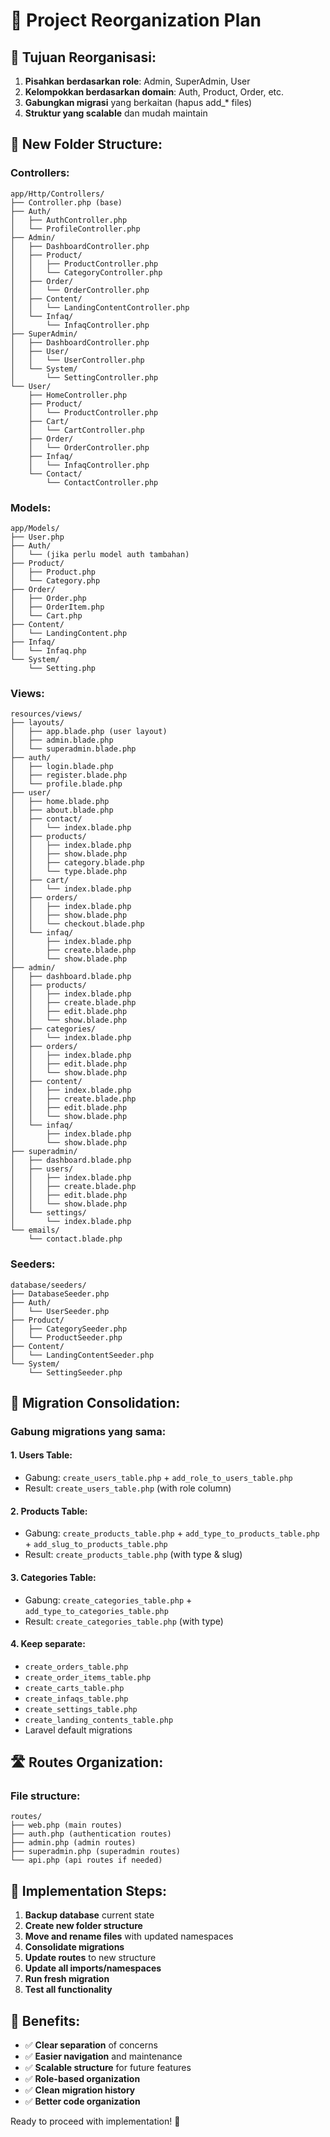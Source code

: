 # 📁 Project Reorganization Plan

## 🎯 Tujuan Reorganisasi:
1. **Pisahkan berdasarkan role**: Admin, SuperAdmin, User
2. **Kelompokkan berdasarkan domain**: Auth, Product, Order, etc.
3. **Gabungkan migrasi** yang berkaitan (hapus add_* files)
4. **Struktur yang scalable** dan mudah maintain

## 📂 New Folder Structure:

### Controllers:
```
app/Http/Controllers/
├── Controller.php (base)
├── Auth/
│   ├── AuthController.php
│   └── ProfileController.php
├── Admin/
│   ├── DashboardController.php
│   ├── Product/
│   │   ├── ProductController.php
│   │   └── CategoryController.php
│   ├── Order/
│   │   └── OrderController.php
│   ├── Content/
│   │   └── LandingContentController.php
│   └── Infaq/
│       └── InfaqController.php
├── SuperAdmin/
│   ├── DashboardController.php
│   ├── User/
│   │   └── UserController.php
│   └── System/
│       └── SettingController.php
└── User/
    ├── HomeController.php
    ├── Product/
    │   └── ProductController.php
    ├── Cart/
    │   └── CartController.php
    ├── Order/
    │   └── OrderController.php
    ├── Infaq/
    │   └── InfaqController.php
    └── Contact/
        └── ContactController.php
```

### Models:
```
app/Models/
├── User.php
├── Auth/
│   └── (jika perlu model auth tambahan)
├── Product/
│   ├── Product.php
│   └── Category.php
├── Order/
│   ├── Order.php
│   ├── OrderItem.php
│   └── Cart.php
├── Content/
│   └── LandingContent.php
├── Infaq/
│   └── Infaq.php
└── System/
    └── Setting.php
```

### Views:
```
resources/views/
├── layouts/
│   ├── app.blade.php (user layout)
│   ├── admin.blade.php
│   └── superadmin.blade.php
├── auth/
│   ├── login.blade.php
│   ├── register.blade.php
│   └── profile.blade.php
├── user/
│   ├── home.blade.php
│   ├── about.blade.php
│   ├── contact/
│   │   └── index.blade.php
│   ├── products/
│   │   ├── index.blade.php
│   │   ├── show.blade.php
│   │   ├── category.blade.php
│   │   └── type.blade.php
│   ├── cart/
│   │   └── index.blade.php
│   ├── orders/
│   │   ├── index.blade.php
│   │   ├── show.blade.php
│   │   └── checkout.blade.php
│   └── infaq/
│       ├── index.blade.php
│       ├── create.blade.php
│       └── show.blade.php
├── admin/
│   ├── dashboard.blade.php
│   ├── products/
│   │   ├── index.blade.php
│   │   ├── create.blade.php
│   │   ├── edit.blade.php
│   │   └── show.blade.php
│   ├── categories/
│   │   └── index.blade.php
│   ├── orders/
│   │   ├── index.blade.php
│   │   ├── edit.blade.php
│   │   └── show.blade.php
│   ├── content/
│   │   ├── index.blade.php
│   │   ├── create.blade.php
│   │   ├── edit.blade.php
│   │   └── show.blade.php
│   └── infaq/
│       ├── index.blade.php
│       └── show.blade.php
├── superadmin/
│   ├── dashboard.blade.php
│   ├── users/
│   │   ├── index.blade.php
│   │   ├── create.blade.php
│   │   ├── edit.blade.php
│   │   └── show.blade.php
│   └── settings/
│       └── index.blade.php
└── emails/
    └── contact.blade.php
```

### Seeders:
```
database/seeders/
├── DatabaseSeeder.php
├── Auth/
│   └── UserSeeder.php
├── Product/
│   ├── CategorySeeder.php
│   └── ProductSeeder.php
├── Content/
│   └── LandingContentSeeder.php
└── System/
    └── SettingSeeder.php
```

## 🔄 Migration Consolidation:

### Gabung migrations yang sama:

#### 1. Users Table:
- Gabung: `create_users_table.php` + `add_role_to_users_table.php`
- Result: `create_users_table.php` (with role column)

#### 2. Products Table:
- Gabung: `create_products_table.php` + `add_type_to_products_table.php` + `add_slug_to_products_table.php`
- Result: `create_products_table.php` (with type & slug)

#### 3. Categories Table:
- Gabung: `create_categories_table.php` + `add_type_to_categories_table.php`
- Result: `create_categories_table.php` (with type)

#### 4. Keep separate:
- `create_orders_table.php`
- `create_order_items_table.php`
- `create_carts_table.php`
- `create_infaqs_table.php`
- `create_settings_table.php`
- `create_landing_contents_table.php`
- Laravel default migrations

## 🛣️ Routes Organization:

### File structure:
```
routes/
├── web.php (main routes)
├── auth.php (authentication routes)
├── admin.php (admin routes)
├── superadmin.php (superadmin routes)
└── api.php (api routes if needed)
```

## 📝 Implementation Steps:

1. **Backup database** current state
2. **Create new folder structure**
3. **Move and rename files** with updated namespaces
4. **Consolidate migrations**
5. **Update routes** to new structure
6. **Update all imports/namespaces**
7. **Run fresh migration**
8. **Test all functionality**

## 🎯 Benefits:

- ✅ **Clear separation** of concerns
- ✅ **Easier navigation** and maintenance
- ✅ **Scalable structure** for future features
- ✅ **Role-based organization**
- ✅ **Clean migration history**
- ✅ **Better code organization**

Ready to proceed with implementation! 🚀